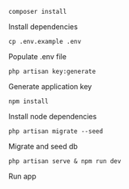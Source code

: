 ```
composer install
```
Install dependencies

```
cp .env.example .env
```
Populate .env file

```
php artisan key:generate
```
Generate application key

```
npm install
```
Install node dependencies

```
php artisan migrate --seed
```
Migrate and seed db

```
php artisan serve & npm run dev
```
Run app
